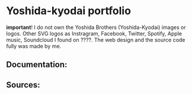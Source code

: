 # Yoshida-kyodai portfolio

**important**! I do not own the Yoshida Brothers (Yoshida-Kyodai) images or logos. Other SVG logos as Instragram, Facebook, Twitter, Spotify, Apple music, Soundcloud I found on ????. The web design and the source code fully was made by me.

## Documentation:



## Sources:
